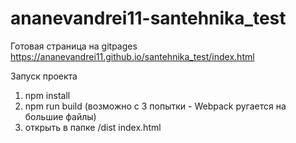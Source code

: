 # ananevandrei11-santehnika_test
Готовая страница на gitpages
https://ananevandrei11.github.io/santehnika_test/index.html

Запуск проекта

1) npm install 
2) npm run build (возможно с 3 попытки - Webpack ругается на большие файлы)
3) открыть в папке /dist index.html
